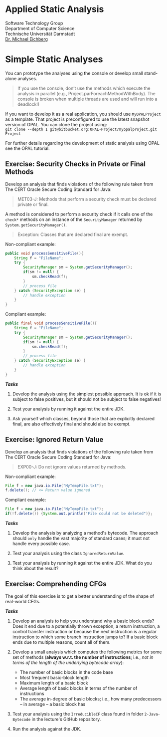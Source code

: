 # Applied Static Analysis

Software Technology Group  
Department of Computer Science  
Technische Universität Darmstadt  
[Dr. Michael Eichberg](mailto:eichberg@informatik.tu-darmstadt.de)

# Simple Static Analyses

You can prototype the analyses using the console or develop small stand-alone analyses.

> If you use the console, don’t use the methods which execute the analysis in parallel (e.g., Project.parForeachMethodWithBody). The console is broken when multiple threads are used and will run into a deadlock!)

If you want to develop it as a real application, you should use `MyOPALProject` as a template.  That project is preconfigured to use the latest snapshot version of OPAL. You can clone the project using:  
`git clone --depth 1 git@bitbucket.org:OPAL-Project/myopalproject.git Project`

For further details regarding the development of static analysis using OPAL see the OPAL tutorial.

## Exercise: Security Checks in Private or Final Methods

Develop an analysis that finds violations of the following rule taken from The CERT Oracle Secure Coding Standard for Java:

> MET03-J: Methods that perform a security check must be declared private or final.

A method is considered to perform a security check if it calls one of the `check*` methods on an instance of the `SecurityManager` returned by `System.getSecurityManager()`.

> Exception: Classes that are declared final are exempt.

Non-compliant example:
```java
public void processSensitiveFile(){
    String f = "FileName";
    try {
        SecurityManager sm = System.getSecurityManager();
        if(sm != null) {
            sm.checkRead(f);
        }
        // process file
    } catch (SecurityException se) {
        // handle exception
    }
}
```

Compliant example:

```java
public final void processSensitiveFile(){
    String f = "FileName";
    try {
        SecurityManager sm = System.getSecurityManager();
        if(sm != null) {
            sm.checkRead(f);
        }
        // process file
    } catch (SecurityException se) {
        // handle exception
    }
}
```

***Tasks***

 1. Develop the analysis using the simplest possible approach. It is ok if it is subject to false positives, but it should not be subject to false negatives!
 
 1. Test your analysis by running it against the entire JDK.

 1. Ask yourself which classes, beyond those that are explicitly declared final, are also effectively final and should also be exempt.


## Exercise: Ignored Return Value

Develop an analysis that finds violations of the following rule taken from The CERT Oracle Secure Coding Standard for Java:

> EXP00-J: Do not ignore values returned by methods.

Non-compliant example:
```java
File f = new java.io.File("MyTempFile.txt");
f.delete(); // <= Return value ignored
```

Compliant example:
```java
File f = new java.io.File("MyTempFile.txt");
if(!f.delete()) {System.out.println("File could not be deleted")}; 
```

***Tasks***

 1. Develop the analysis by analyzing a method's bytecode. The approach should `only` handle the vast majority of standard cases; it must not handle every possible case. 

 1. Test your analysis using the class `IgnoredReturnValue`.

 1. Test your analysis by running it against the entire JDK. What do you think about the result?

## Exercise: Comprehending CFGs

The goal of this exercise is to get a better understanding of the shape of real-world CFGs.

***Tasks***

 1. Develop an analysis to help you understand why a basic block ends? Does it end due to a potentially thrown exception, a return instruction, a control transfer instruction or because the next instruction is a regular instruction to which some branch instruction jumps to? If a basic block ends due to multiple reasons, count all of them.
 1. Develop a small analysis which computes the following metrics for some set of methods (__always w.r.t. the number of instructions__; i.e., _not in terms of the length of the underlying bytecode array_):
    - The number of basic blocks in the code base
    - Most frequent basic-block length
    - Maximum length of a basic block 
    - Average length of basic blocks in terms of the number of instructions 
    - The average in-degree of basic blocks; i.e., how many predecessors – in average – a basic block has

 1. Test your analysis using the `IrreducibleCF` class found in folder `2-Java-Bytecode` in the lecture's GitHub repository.
 1. Run the analysis against the JDK.